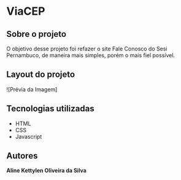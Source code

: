 # ViaCEP
## Sobre o projeto
O objetivo desse projeto foi refazer o site Fale Conosco do Sesi Pernambuco, de maneira mais simples, porém o mais fiel possível. 

## Layout do projeto
![Prévia da Imagem]

## Tecnologias utilizadas

* HTML
* CSS 
* Javascript

## Autores
<b>Aline Kettylen Oliveira da Silva</b>
